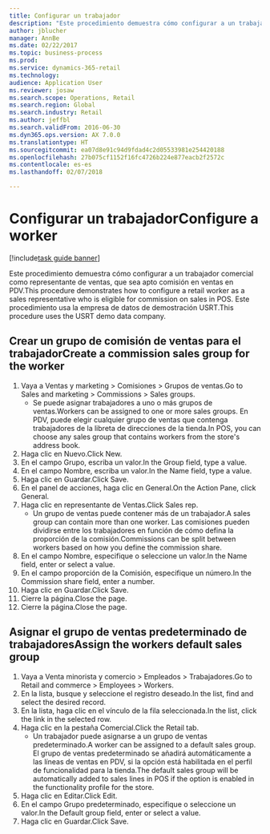 ```yaml
--- 
title: Configurar un trabajador
description: "Este procedimiento demuestra cómo configurar a un trabajador comercial como representante de ventas, que sea apto comisión en ventas en PDV."
author: jblucher
manager: AnnBe
ms.date: 02/22/2017
ms.topic: business-process
ms.prod: 
ms.service: dynamics-365-retail
ms.technology: 
audience: Application User
ms.reviewer: josaw
ms.search.scope: Operations, Retail
ms.search.region: Global
ms.search.industry: Retail
ms.author: jeffbl
ms.search.validFrom: 2016-06-30
ms.dyn365.ops.version: AX 7.0.0
ms.translationtype: HT
ms.sourcegitcommit: ea07d8e91c94d9fdad4c2d05533981e254420188
ms.openlocfilehash: 27b075cf1152f16fc4726b224e877eacb2f2572c
ms.contentlocale: es-es
ms.lasthandoff: 02/07/2018

---
```

# <a name="configure-a-worker"></a><span data-ttu-id="69fa5-103">Configurar un trabajador</span><span class="sxs-lookup"><span data-stu-id="69fa5-103">Configure a worker</span></span>

[!include[task guide banner](../includes/task-guide-banner.md)]

<span data-ttu-id="69fa5-104">Este procedimiento demuestra cómo configurar a un trabajador comercial como representante de ventas, que sea apto comisión en ventas en PDV.</span><span class="sxs-lookup"><span data-stu-id="69fa5-104">This procedure demonstrates how to configure a retail worker as a sales representative who is eligible for commission on sales in POS.</span></span> <span data-ttu-id="69fa5-105">Este procedimiento usa la empresa de datos de demostración USRT.</span><span class="sxs-lookup"><span data-stu-id="69fa5-105">This procedure uses the USRT demo data company.</span></span>


## <a name="create-a-commission-sales-group-for-the-worker"></a><span data-ttu-id="69fa5-106">Crear un grupo de comisión de ventas para el trabajador</span><span class="sxs-lookup"><span data-stu-id="69fa5-106">Create a commission sales group for the worker</span></span>
1. <span data-ttu-id="69fa5-107">Vaya a Ventas y marketing > Comisiones > Grupos de ventas.</span><span class="sxs-lookup"><span data-stu-id="69fa5-107">Go to Sales and marketing > Commissions > Sales groups.</span></span>
    * <span data-ttu-id="69fa5-108">Se puede asignar trabajadores a uno o más grupos de ventas.</span><span class="sxs-lookup"><span data-stu-id="69fa5-108">Workers can be assigned to one or more sales groups.</span></span> <span data-ttu-id="69fa5-109">En PDV, puede elegir cualquier grupo de ventas que contenga trabajadores de la libreta de direcciones de la tienda.</span><span class="sxs-lookup"><span data-stu-id="69fa5-109">In POS, you can choose any sales group that contains workers from the store's address book.</span></span>  
2. <span data-ttu-id="69fa5-110">Haga clic en Nuevo.</span><span class="sxs-lookup"><span data-stu-id="69fa5-110">Click New.</span></span>
3. <span data-ttu-id="69fa5-111">En el campo Grupo, escriba un valor.</span><span class="sxs-lookup"><span data-stu-id="69fa5-111">In the Group field, type a value.</span></span>
4. <span data-ttu-id="69fa5-112">En el campo Nombre, escriba un valor.</span><span class="sxs-lookup"><span data-stu-id="69fa5-112">In the Name field, type a value.</span></span>
5. <span data-ttu-id="69fa5-113">Haga clic en Guardar.</span><span class="sxs-lookup"><span data-stu-id="69fa5-113">Click Save.</span></span>
6. <span data-ttu-id="69fa5-114">En el panel de acciones, haga clic en General.</span><span class="sxs-lookup"><span data-stu-id="69fa5-114">On the Action Pane, click General.</span></span>
7. <span data-ttu-id="69fa5-115">Haga clic en representante de Ventas.</span><span class="sxs-lookup"><span data-stu-id="69fa5-115">Click Sales rep.</span></span>
    * <span data-ttu-id="69fa5-116">Un grupo de ventas puede contener más de un trabajador.</span><span class="sxs-lookup"><span data-stu-id="69fa5-116">A sales group can contain more than one worker.</span></span> <span data-ttu-id="69fa5-117">Las comisiones pueden dividirse entre los trabajadores en función de cómo defina la proporción de la comisión.</span><span class="sxs-lookup"><span data-stu-id="69fa5-117">Commissions can be split between workers based on how you define the commission share.</span></span>  
8. <span data-ttu-id="69fa5-118">En el campo Nombre, especifique o seleccione un valor.</span><span class="sxs-lookup"><span data-stu-id="69fa5-118">In the Name field, enter or select a value.</span></span>
9. <span data-ttu-id="69fa5-119">En el campo proporción de la Comisión, especifique un número.</span><span class="sxs-lookup"><span data-stu-id="69fa5-119">In the Commission share field, enter a number.</span></span>
10. <span data-ttu-id="69fa5-120">Haga clic en Guardar.</span><span class="sxs-lookup"><span data-stu-id="69fa5-120">Click Save.</span></span>
11. <span data-ttu-id="69fa5-121">Cierre la página.</span><span class="sxs-lookup"><span data-stu-id="69fa5-121">Close the page.</span></span>
12. <span data-ttu-id="69fa5-122">Cierre la página.</span><span class="sxs-lookup"><span data-stu-id="69fa5-122">Close the page.</span></span>

## <a name="assign-the-workers-default-sales-group"></a><span data-ttu-id="69fa5-123">Asignar el grupo de ventas predeterminado de trabajadores</span><span class="sxs-lookup"><span data-stu-id="69fa5-123">Assign the workers default sales group</span></span>
1. <span data-ttu-id="69fa5-124">Vaya a Venta minorista y comercio > Empleados > Trabajadores.</span><span class="sxs-lookup"><span data-stu-id="69fa5-124">Go to Retail and commerce > Employees > Workers.</span></span>
2. <span data-ttu-id="69fa5-125">En la lista, busque y seleccione el registro deseado.</span><span class="sxs-lookup"><span data-stu-id="69fa5-125">In the list, find and select the desired record.</span></span>
3. <span data-ttu-id="69fa5-126">En la lista, haga clic en el vínculo de la fila seleccionada.</span><span class="sxs-lookup"><span data-stu-id="69fa5-126">In the list, click the link in the selected row.</span></span>
4. <span data-ttu-id="69fa5-127">Haga clic en la pestaña Comercial.</span><span class="sxs-lookup"><span data-stu-id="69fa5-127">Click the Retail tab.</span></span>
    * <span data-ttu-id="69fa5-128">Un trabajador puede asignarse a un grupo de ventas predeterminado.</span><span class="sxs-lookup"><span data-stu-id="69fa5-128">A worker can be assigned to a default sales group.</span></span> <span data-ttu-id="69fa5-129">El grupo de ventas predeterminado se añadirá automáticamente a las líneas de ventas en PDV, si la opción está habilitada en el perfil de funcionalidad para la tienda.</span><span class="sxs-lookup"><span data-stu-id="69fa5-129">The default sales group will be automatically added to sales lines in POS if the option is enabled in the functionality profile for the store.</span></span>  
5. <span data-ttu-id="69fa5-130">Haga clic en Editar.</span><span class="sxs-lookup"><span data-stu-id="69fa5-130">Click Edit.</span></span>
6. <span data-ttu-id="69fa5-131">En el campo Grupo predeterminado, especifique o seleccione un valor.</span><span class="sxs-lookup"><span data-stu-id="69fa5-131">In the Default group field, enter or select a value.</span></span>
7. <span data-ttu-id="69fa5-132">Haga clic en Guardar.</span><span class="sxs-lookup"><span data-stu-id="69fa5-132">Click Save.</span></span>


